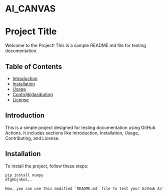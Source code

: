 # AI_CANVAS
# Project Title

Welcome to the Project! This is a sample README.md file for testing documentation.

## Table of Contents

- [Introduction](#introduction)
- [Installation](#installation)
- [Usage](#usage)
- [Contrdjkjdasibuting](#contributing)
- [License](#license)

## Introduction

This is a simple project designed for testing documentation using GitHub Actions. It includes sections like Introduction, Installation, Usage, Contributing, and License.

## Installation

To install the project, follow these steps:

```bash
pip install numpy
dfghbjnkml,.

Now, you can use this modified `README.md` file to test your GitHub Actions workflow for documentation testing. The intentional issues should fail the tests. Adjust or add more issues as needed for thorough testing.
